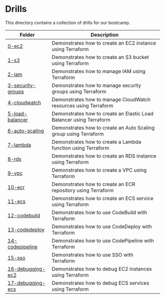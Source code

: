 # Drills

This directory contains a collection of drills for our bootcamp.

| Folder | Description |
| --- | --- |
| [0-ec2](0-ec2/README.md) | Demonstrates how to create an EC2 instance using Terraform |
| [1-s3](1-s3/README.md) | Demonstrates how to create an S3 bucket using Terraform |
| [2-iam](2-iam/README.md) | Demonstrates how to manage IAM using Terraform |
| [3-security-groups](3-security-groups/README.md) | Demonstrates how to manage security groups using Terraform |
| [4-cloudwatch](4-cloudwatch/README.md) | Demonstrates how to manage CloudWatch resources using Terraform |
| [5-load-balancer](5-load-balancer/README.md) | Demonstrates how to create an Elastic Load Balancer using Terraform |
| [6-auto-scaling](6-auto-scaling/README.md) | Demonstrates how to create an Auto Scaling group using Terraform |
| [7-lambda](7-lambda/README.md) | Demonstrates how to create a Lambda function using Terraform |
| [8-rds](8-rds/README.md) | Demonstrates how to create an RDS instance using Terraform |
| [9-vpc](9-vpc/README.md) | Demonstrates how to create a VPC using Terraform |
| [10-ecr](10-ecr/README.md) | Demonstrates how to create an ECR repository using Terraform |
| [11-ecs](11-ecs/README.md) | Demonstrates how to create an ECS service using Terraform |
| [12-codebuild](12-codebuild/README.md) | Demonstrates how to use CodeBuild with Terraform |
| [13-codedeploy](13-codedeploy/README.md) | Demonstrates how to use CodeDeploy with Terraform |
| [14-codepipeline](14-codepipeline/codepipeline.md) | Demonstrates how to use CodePipeline with Terraform |
| [15-sso](15-sso/sso.md) | Demonstrates how to use SSO with Terraform |
| [16-debugging-ec2](16-debugging-ec2/README.md) | Demonstrates how to debug EC2 instances using Terraform |
| [17-debugging-ecs](17-debugging-ecs/README.md) | Demonstrates how to debug ECS services using Terraform |
